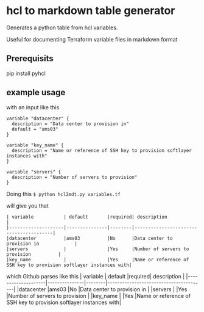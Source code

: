 # hcl to markdown table generator

Generates a python table from hcl variables.

Useful for documenting Terraform variable files in markdown format

## Prerequisits

pip install pyhcl

## example usage

with an input like this

```hcl
variable "datacenter" { 
  description = "Data center to provision in"
  default = "ams03" 
}

variable "key_name" { 
  description = "Name or reference of SSH key to provision softlayer instances with"
}

variable "servers" {
  description = "Number of servers to provision"
}

```


Doing this `$ python hcl2mdt.py variables.tf`

will give you that 
```
| variable           | default       |required| description                            |
|--------------------|---------------|--------|----------------------------------------|
|datacenter          |ams03          |No      |Data center to provision in             |
|servers             |               |Yes     |Number of servers to provision          |
|key_name            |               |Yes     |Name or reference of SSH key to provision softlayer instances with|

```

which Github parses like this
| variable           | default       |required| description                            |
|--------------------|---------------|--------|----------------------------------------|
|datacenter          |ams03          |No      |Data center to provision in             |
|servers             |               |Yes     |Number of servers to provision          |
|key_name            |               |Yes     |Name or reference of SSH key to provision softlayer instances with|
